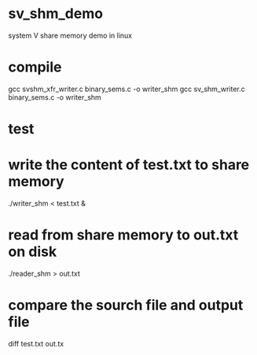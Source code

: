 # sv_shm_demo
system V share memory demo in linux

# compile
gcc svshm_xfr_writer.c binary_sems.c -o writer_shm
gcc sv_shm_writer.c binary_sems.c -o writer_shm

# test

# write the content of test.txt to share memory
./writer_shm < test.txt &

# read from share memory to out.txt on disk
./reader_shm  > out.txt

# compare the sourch file and output file
diff test.txt out.tx
